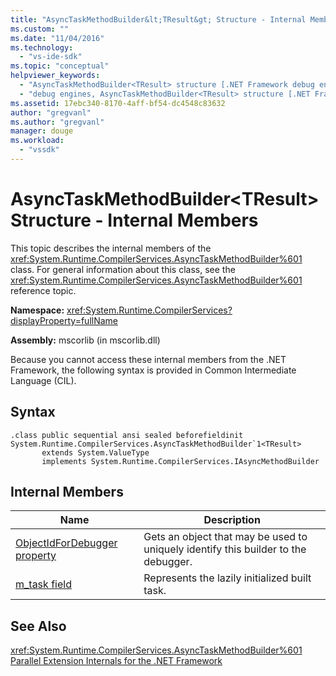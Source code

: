 ```yaml
---
title: "AsyncTaskMethodBuilder&lt;TResult&gt; Structure - Internal Members | Microsoft Docs"
ms.custom: ""
ms.date: "11/04/2016"
ms.technology: 
  - "vs-ide-sdk"
ms.topic: "conceptual"
helpviewer_keywords: 
  - "AsyncTaskMethodBuilder<TResult> structure [.NET Framework debug engines]"
  - "debug engines, AsyncTaskMethodBuilder<TResult> structure [.NET Framework]"
ms.assetid: 17ebc340-8170-4aff-bf54-dc4548c83632
author: "gregvanl"
ms.author: "gregvanl"
manager: douge
ms.workload: 
  - "vssdk"
---
```

# AsyncTaskMethodBuilder&lt;TResult&gt; Structure - Internal Members
This topic describes the internal members of the <xref:System.Runtime.CompilerServices.AsyncTaskMethodBuilder%601> class. For general information about this class, see the <xref:System.Runtime.CompilerServices.AsyncTaskMethodBuilder%601> reference topic.  
  
 **Namespace:** <xref:System.Runtime.CompilerServices?displayProperty=fullName>  
  
 **Assembly:** mscorlib (in mscorlib.dll)  
  
 Because you cannot access these internal members from the .NET Framework, the following syntax is provided in Common Intermediate Language (CIL).  
  
## Syntax  
  
```  
.class public sequential ansi sealed beforefieldinit System.Runtime.CompilerServices.AsyncTaskMethodBuilder`1<TResult>  
       extends System.ValueType  
       implements System.Runtime.CompilerServices.IAsyncMethodBuilder  
```  
  
## Internal Members  
  
|Name|Description|  
|----------|-----------------|  
|[ObjectIdForDebugger property](../../extensibility/debugger/asynctaskmethodbuilder-tresult-objectidfordebugger-property.md)|Gets an object that may be used to uniquely identify this builder to the debugger.|  
|[m_task field](../../extensibility/debugger/asynctaskmethodbuilder-tresult-m-task-field.md)|Represents the lazily initialized built task.|  
  
## See Also  
 <xref:System.Runtime.CompilerServices.AsyncTaskMethodBuilder%601>   
 [Parallel Extension Internals for the .NET Framework](../../extensibility/debugger/parallel-extension-internals-for-the-dotnet-framework.md)